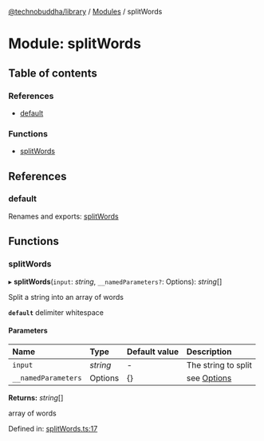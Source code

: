 [@technobuddha/library](../..) / [Modules](../Modules.md) / splitWords

# Module: splitWords

## Table of contents

### References

- [default](splitwords.md#default)

### Functions

- [splitWords](splitwords.md#splitwords)

## References

### default

Renames and exports: [splitWords](splitwords.md#splitwords)

## Functions

### splitWords

▸ **splitWords**(`input`: *string*, `__namedParameters?`: Options): *string*[]

Split a string into an array of words

**`default`** delimiter whitespace

#### Parameters

| Name | Type | Default value | Description |
| :------ | :------ | :------ | :------ |
| `input` | *string* | - | The string to split |
| `__namedParameters` | Options | {} | see [Options](almostequals.md#options) |

**Returns:** *string*[]

array of words

Defined in: [splitWords.ts:17](../../src/splitWords.ts#L17)
